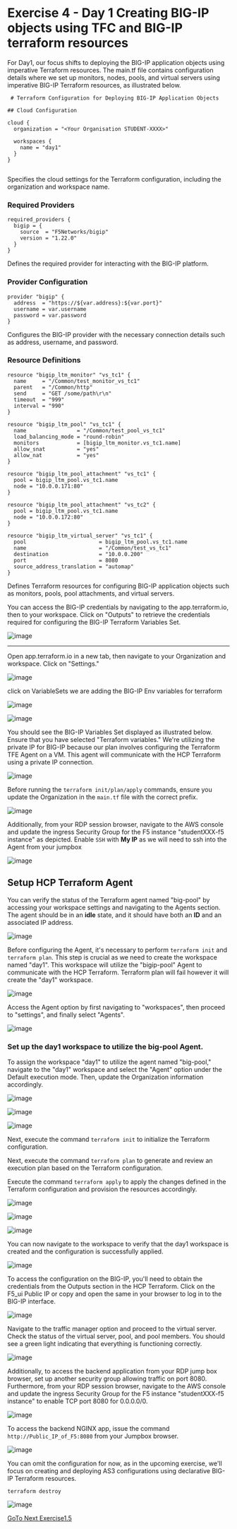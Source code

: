 Exercise 4 - Day 1 Creating BIG-IP objects using TFC and BIG-IP terraform resources
===================================================================================

For Day1, our focus shifts to deploying the BIG-IP application objects using imperative Terraform resources. The main.tf file contains configuration details where we set up monitors, nodes, pools, and virtual servers using imperative BIG-IP Terraform resources, as illustrated below.

```
 # Terraform Configuration for Deploying BIG-IP Application Objects

## Cloud Configuration

cloud {
  organization = "<Your Organisation STUDENT-XXXX>"

  workspaces {
    name = "day1"
  }
}
   
```
Specifies the cloud settings for the Terraform configuration, including the organization and workspace name.

### Required Providers
```
required_providers {
  bigip = {
    source  = "F5Networks/bigip"
    version = "1.22.0"
  }
}

```
Defines the required provider for interacting with the BIG-IP platform.

### Provider Configuration

```
provider "bigip" {
  address  = "https://${var.address}:${var.port}"
  username = var.username
  password = var.password
}

```
Configures the BIG-IP provider with the necessary connection details such as address, username, and password.

### Resource Definitions

```
resource "bigip_ltm_monitor" "vs_tc1" {
  name     = "/Common/test_monitor_vs_tc1"
  parent   = "/Common/http"
  send     = "GET /some/path\r\n"
  timeout  = "999"
  interval = "990"
}

resource "bigip_ltm_pool" "vs_tc1" {
  name                = "/Common/test_pool_vs_tc1"
  load_balancing_mode = "round-robin"
  monitors            = [bigip_ltm_monitor.vs_tc1.name]
  allow_snat          = "yes"
  allow_nat           = "yes"
}

resource "bigip_ltm_pool_attachment" "vs_tc1" {
  pool = bigip_ltm_pool.vs_tc1.name
  node = "10.0.0.171:80"
}

resource "bigip_ltm_pool_attachment" "vs_tc2" {
  pool = bigip_ltm_pool.vs_tc1.name
  node = "10.0.0.172:80"
}

resource "bigip_ltm_virtual_server" "vs_tc1" {
  pool                       = bigip_ltm_pool.vs_tc1.name
  name                       = "/Common/test_vs_tc1"
  destination                = "10.0.0.200"
  port                       = 8080
  source_address_translation = "automap"
}

```

Defines Terraform resources for configuring BIG-IP application objects such as monitors, pools, pool attachments, and virtual servers.

You can access the BIG-IP credentials by navigating to the app.terraform.io, then to your workspace. Click on "Outputs" to retrieve the credentials required for configuring the BIG-IP Terraform Variables Set.

![image](https://github.com/f5businessdevelopment/bigipworkshop/assets/13858248/b8f3e4d9-e0ac-4a50-9b97-21a4e422b001)

---
Open app.terraform.io in a new tab, then navigate to your Organization and workspace. Click on "Settings."

![image](https://github.com/f5businessdevelopment/bigipworkshop/assets/13858248/5afd1a83-087a-4890-8e32-4f7ced33f9f4)

click on VariableSets we are adding the BIG-IP Env variables for terraform

![image](https://github.com/f5businessdevelopment/bigipworkshop/assets/13858248/968dfb7e-a697-4741-901c-ddcffce71634)


![image](https://github.com/f5businessdevelopment/bigipworkshop/assets/13858248/1c25dc14-5c20-4295-b256-b56fe1df9c24)

You should see the BIG-IP Variables Set displayed as illustrated below. Ensure that you have selected "Terraform variables."
We're utilizing the private IP for BIG-IP because our plan involves configuring the Terraform TFE Agent on a VM. This agent will communicate with the HCP Terraform using a private IP connection.

![image](https://github.com/f5businessdevelopment/bigipworkshop/assets/13858248/69215482-fd6e-4fc7-a1d5-f01a36cf0849)


Before running the `terraform init/plan/apply` commands, ensure you update the Organization in the `main.tf` file with the correct prefix.

![image](https://github.com/f5businessdevelopment/bigipworkshop/assets/13858248/96de93ed-f6d4-48f0-9bcd-6871491418f9)

Additionally, from your RDP session browser, navigate to the AWS console and update the ingress Security Group for the F5 instance "studentXXX-f5 instance" as depicted. Enable ```SSH``` with __My IP__ as we will need to ssh into the Agent from your jumpbox

![image](https://github.com/f5businessdevelopment/bigipworkshop/assets/13858248/221fc562-027d-4f02-868b-676398453c94)

## Setup HCP Terraform Agent

You can verify the status of the Terraform agent named "big-pool" by accessing your workspace settings and navigating to the Agents section. The agent should be in an __idle__ state, and it should have both an __ID__ and an associated IP address.

![image](https://github.com/f5businessdevelopment/bigipworkshop/assets/13858248/e26fe5e4-a578-4482-b18b-00371482383e)


Before configuring the Agent, it's necessary to perform `terraform init` and `terraform plan`. This step is crucial as we need to create the workspace named "day1". This workspace will utilize the "bigip-pool" Agent to communicate with the HCP Terraform. Terraform plan will fail however it will create the "day1" workspace.


![image](https://github.com/f5businessdevelopment/bigipworkshop/assets/13858248/2d609b76-12a2-41ba-87e3-7229e8437950)


Access the Agent option by first navigating to "workspaces", then proceed to "settings", and finally select "Agents".

![image](https://github.com/f5businessdevelopment/bigipworkshop/assets/13858248/e3ed4eba-6375-47b7-92ba-73a3558f4b0f)





### Set up the day1 workspace to utilize the big-pool Agent.

To assign the workspace "day1" to utilize the agent named "big-pool," navigate to the "day1" workspace and select the "Agent" option under the Default execution mode. Then, update the Organization information accordingly.

![image](https://github.com/f5businessdevelopment/bigipworkshop/assets/13858248/47c44266-b168-4b00-869a-aef078cf4cb8)

![image](https://github.com/f5businessdevelopment/bigipworkshop/assets/13858248/59bf0345-d533-4fc7-b46d-37cf73e42e5f)

![image](https://github.com/f5businessdevelopment/bigipworkshop/assets/13858248/2895fe0a-a946-4a24-8677-667f5f065e22)






Next, execute the command `terraform init` to initialize the Terraform configuration.

Next, execute the command `terraform plan` to generate and review an execution plan based on the Terraform configuration.

Execute the command `terraform apply` to apply the changes defined in the Terraform configuration and provision the resources accordingly.

![image](https://github.com/f5businessdevelopment/bigipworkshop/assets/13858248/7cc0aca6-a6cf-49f5-9e6c-f32d1406977d)

![image](https://github.com/f5businessdevelopment/bigipworkshop/assets/13858248/27332858-b937-4d97-ad2f-f3c724423942)

![image](https://github.com/f5businessdevelopment/bigipworkshop/assets/13858248/4bddc4ea-01e4-49e3-8fb5-cf2fe0310293)

You can now navigate to the workspace to verify that the day1 workspace is created and the configuration is successfully applied.


![image](https://github.com/f5businessdevelopment/bigipworkshop/assets/13858248/5b36a47c-1427-4d6e-9879-bbec6d802ef2)

To access the configuration on the BIG-IP, you'll need to obtain the credentials from the Outputs section in the HCP Terraform. Click on the F5_ui Public IP or copy and open the same in your browser to log in to the BIG-IP interface.

![image](https://github.com/f5businessdevelopment/bigipworkshop/assets/13858248/3fb0ea02-b227-4640-aa16-a24c5f17fe42)

Navigate to the traffic manager option and proceed to the virtual server. Check the status of the virtual server, pool, and pool members. You should see a green light indicating that everything is functioning correctly.

![image](https://github.com/f5businessdevelopment/bigipworkshop/assets/13858248/9fa2541a-af7b-49e5-8e21-ae88d81d288a)

Additionally, to access the backend application from your RDP jump box browser, set up another security group allowing traffic on port 8080. Furthermore, from your RDP session browser, navigate to the AWS console and update the ingress Security Group for the F5 instance "studentXXX-f5 instance" to enable TCP port 8080 for 0.0.0.0/0.

![image](https://github.com/f5businessdevelopment/bigipworkshop/assets/13858248/d5dbcb05-e30e-4116-94eb-38d2e9157300)

To access the backend NGINX app, issue the command `http://Public_IP_of_F5:8080` from your Jumpbox browser.


![image](https://github.com/f5businessdevelopment/bigipworkshop/assets/13858248/264ea0c6-6fc9-4c85-a34e-112a6b868642)


You can omit the configuration for now, as in the upcoming exercise, we'll focus on creating and deploying AS3 configurations using declarative BIG-IP Terraform resources.

```
terraform destroy
```

![image](https://github.com/f5businessdevelopment/bigipworkshop/assets/13858248/b84d0cf9-c532-4005-a50e-6f1c894d3111)


[GoTo Next Exercise1.5](ex5.md)








